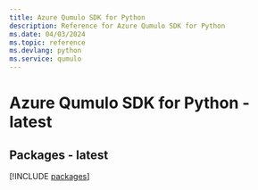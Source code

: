 ```yaml
---
title: Azure Qumulo SDK for Python
description: Reference for Azure Qumulo SDK for Python
ms.date: 04/03/2024
ms.topic: reference
ms.devlang: python
ms.service: qumulo
---
```

# Azure Qumulo SDK for Python - latest
## Packages - latest
[!INCLUDE [packages](qumulo-index.md)]